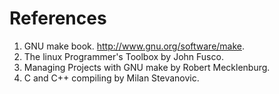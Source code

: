# References

1. GNU make book. http://www.gnu.org/software/make.
2. The linux Programmer's Toolbox by John Fusco.
3. Managing Projects with GNU make by Robert Mecklenburg.
4. C and C++ compiling by Milan Stevanovic.